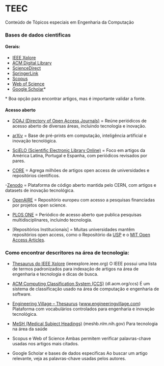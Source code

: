 # TEEC
Conteúdo de Tópicos especiais em Engenharia da Computação


### Bases de dados cientificas

#### Gerais:
- [IEEE Xplore](ieeexplore.ieee.org)
- [ACM Digital Library](dl.acm.org)
- [ScienceDirect](sciencedirect.com)
- [SpringerLink](link.springer.com)
- [Scopus](scopus.com)
- [Web of Science](webofscience.com)
- [Google Scholar](scholar.google.com)*

\* Boa opção para encontrar artigos, mas é importante validar a fonte.

#### Acesso aberto
- [DOAJ (Directory of Open Access Journals)](https://doaj.org/) = Reúne periódicos de acesso aberto de diversas áreas, incluindo tecnologia e inovação.

- [arXiv](https://arxiv.org/) = Base de pré-prints em computação, inteligência artificial e inovação tecnológica.

- [SciELO (Scientific Electronic Library Online)](https://www.scielo.org/) = Foco em artigos da América Latina, Portugal e Espanha, com periódicos revisados por pares.

- [CORE](https://core.ac.uk/) = Agrega milhões de artigos open access de universidades e repositórios científicos.

-[Zenodo](https://zenodo.org/) = Plataforma de código aberto mantida pelo CERN, com artigos e datasets de inovação tecnológica.

- [OpenAIRE](https://www.openaire.eu/) = Repositório europeu com acesso a pesquisas financiadas por projetos open science.

- [PLOS ONE](https://journals.plos.org/plosone/) = Periódico de acesso aberto que publica pesquisas multidisciplinares, incluindo tecnologia.

- [Repositórios Institucionais] = Muitas universidades mantêm repositórios open access, como o Repositório da [USP](https://repositorio.usp.br/) e o [MIT Open Access Articles](https://oatd.org/).

### Como encontrar descritores na área de tecnologia:

- [Thesaurus do IEEE Xplore](https://ieeexplore.ieee.org/Xplorehelp/searching-ieee-xplore/search-tips) (ieeexplore.ieee.org)
	O IEEE possui uma lista de termos padronizados para indexação de artigos na área de engenharia e tecnologia e dicas de busca.

- [ACM Computing Classification System (CCS)](dl.acm.org/ccs) (dl.acm.org/ccs)
	É um sistema de classificação usado na área de computação e engenharia de software.

- [Engineering Village – Thesaurus](www.engineeringvillage.com) (www.engineeringvillage.com)
	Plataforma com vocabulários controlados para engenharia e inovação tecnológica.

- [MeSH (Medical Subject Headings)](meshb.nlm.nih.gov) (meshb.nlm.nih.gov)
	Para tecnologia na área da saúde

- Scopus e Web of Science
	Ambas permitem verificar palavras-chave usadas nos artigos mais citados.

- Google Scholar e bases de dados específicas
	Ao buscar um artigo relevante, veja as palavras-chave usadas pelos autores.
